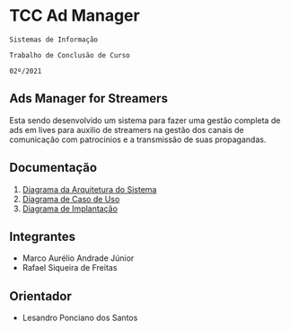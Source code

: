 # TCC Ad Manager

`Sistemas de Informação`

`Trabalho de Conclusão de Curso`

`02º/2021`

## Ads Manager for Streamers

Esta sendo desenvolvido um sistema para fazer uma gestão completa de ads em lives para auxilio de streamers na gestão dos canais de comunicação com patrocinios e a transmissão de suas propagandas.
## Documentação 
<ol>
<li><a href="docs/Diagrama da Arquitetura do Sistema.png">  Diagrama da Arquitetura do Sistema</a></li>
<li><a href="docs/Diagrama de Caso de Uso.png"> Diagrama de Caso de Uso</a></li>
<li><a href="docs/Diagrama de Implantação.png"> Diagrama de Implantação</a></li>
</ol>

## Integrantes

* Marco Aurélio Andrade Júnior
* Rafael Siqueira de Freitas
 
## Orientador

* Lesandro Ponciano dos Santos
